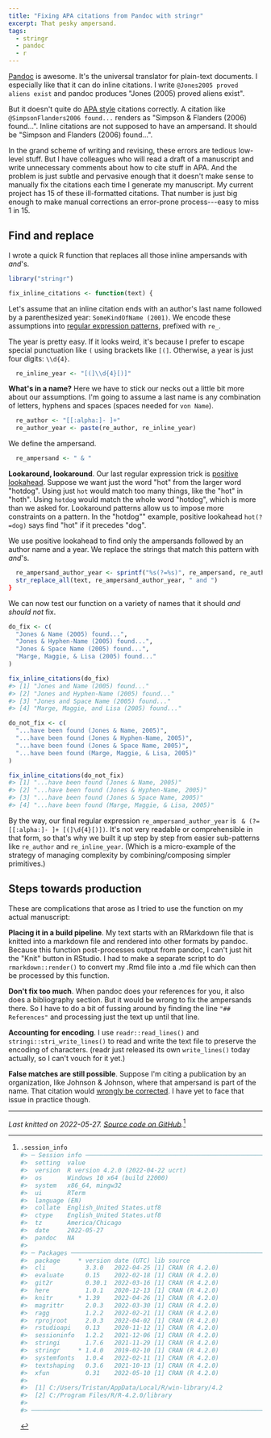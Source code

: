 ```yaml
---
title: "Fixing APA citations from Pandoc with stringr"
excerpt: That pesky ampersand.
tags:
  - stringr
  - pandoc
  - r
---
```






[Pandoc][pandoc-home] is awesome. It's the universal translator for plain-text
documents. I especially like that it can do inline citations. I write
`@Jones2005 proved aliens exist` and pandoc produces "Jones (2005) proved
aliens exist".

But it doesn't quite do [APA style][apa-owl] citations correctly. A citation
like `@SimpsonFlanders2006 found...` renders as "Simpson & Flanders (2006)
found...". Inline citations are not supposed to have an ampersand. It should be
"Simpson and Flanders (2006) found...".

In the grand scheme of writing and revising, these errors are tedious low-level 
stuff. But I have colleagues who will read a draft of a manuscript and
write unnecessary comments about how to cite stuff in APA. And the problem is
just subtle and pervasive enough that it doesn't make sense to manually fix
the citations each time I generate my manuscript. My current project has 15 of
these ill-formatted citations. That number is just big enough to make manual
corrections an error-prone process---easy to miss 1 in 15.

## Find and replace

I wrote a quick R function that replaces all those inline ampersands with
*and*'s. 


```r
library("stringr")

fix_inline_citations <- function(text) {
```

Let's assume that an inline citation ends with an author's last name followed
by a parenthesized year: `SomeKindOfName (2001)`. We encode these assumptions
into [regular expression patterns][r-regex], prefixed with `re_`.

The year is pretty easy. If it looks weird, it's because I prefer to escape
special punctuation like `(` using brackets like `[(]`. Otherwise, a year is
just four digits: `\\d{4}`.


```r
  re_inline_year <- "[(]\\d{4}[)]"
```

**What's in a name?** Here we have to stick our necks out a little bit more
about our assumptions. I'm going to assume a last name is any combination of
letters, hyphens and spaces (spaces needed for `von Name`).


```r
  re_author <- "[[:alpha:]- ]+"
  re_author_year <- paste(re_author, re_inline_year)
```

We define the ampersand.


```r
  re_ampersand <- " & "
```

**Lookaround, lookaround**. Our last regular expression trick is [positive
lookahead][regex-lookaround]. Suppose we want just the word "hot" from the
larger word "hotdog". Using just `hot` would match too many things, like the
"hot" in "hoth". Using `hotdog` would match the whole word "hotdog", which is
more than we asked for. Lookaround patterns allow us to impose more constraints
on a pattern. In the "hotdog"" example, positive lookahead `hot(?=dog)` says
find "hot" if it precedes "dog".

We use positive lookahead to find only the ampersands followed by an author name
and a year. We replace the strings that match this pattern with *and*'s.




```r
  re_ampersand_author_year <- sprintf("%s(?=%s)", re_ampersand, re_author_year)  
  str_replace_all(text, re_ampersand_author_year, " and ")
}
```

We can now test our function on a variety of names that it should _and should
not_ fix.


```r
do_fix <- c(
  "Jones & Name (2005) found...",
  "Jones & Hyphen-Name (2005) found...",
  "Jones & Space Name (2005) found...",
  "Marge, Maggie, & Lisa (2005) found..."
)

fix_inline_citations(do_fix)
#> [1] "Jones and Name (2005) found..."         
#> [2] "Jones and Hyphen-Name (2005) found..."  
#> [3] "Jones and Space Name (2005) found..."   
#> [4] "Marge, Maggie, and Lisa (2005) found..."

do_not_fix <- c(
  "...have been found (Jones & Name, 2005)",
  "...have been found (Jones & Hyphen-Name, 2005)",
  "...have been found (Jones & Space Name, 2005)",
  "...have been found (Marge, Maggie, & Lisa, 2005)"
)  

fix_inline_citations(do_not_fix)
#> [1] "...have been found (Jones & Name, 2005)"         
#> [2] "...have been found (Jones & Hyphen-Name, 2005)"  
#> [3] "...have been found (Jones & Space Name, 2005)"   
#> [4] "...have been found (Marge, Maggie, & Lisa, 2005)"
```

By the way, our final regular expression `re_ampersand_author_year` is 
``  & (?=[[:alpha:]- ]+ [(]\d{4}[)]) ``. It's not very readable or comprehensible in
that form, so that's why we built it up step by step from easier sub-patterns
like `re_author` and `re_inline_year`. (Which is a micro-example of the strategy
of managing complexity by combining/composing simpler primitives.)

## Steps towards production

These are complications that arose as I tried to use the function on my actual
manuscript:

**Placing it in a build pipeline**. My text starts with an RMarkdown file that
is knitted into a markdown file and rendered into other formats by pandoc.
Because this function post-processes output from pandoc, I can't just hit the
"Knit" button in RStudio. I had to make a separate script to do
`rmarkdown::render()` to convert my .Rmd file into a .md file which can then be
processed by this function.

**Don't fix too much**. When pandoc does your references for you, it also does
a bibliography section. But it would be wrong to fix the ampersands there. So
I have to do a bit of fussing around by finding the line `"## References"` and
processing just the text up until that line.

**Accounting for encoding**. I use `readr::read_lines()` and
`stringi::stri_write_lines()` to read and write the text file to preserve the
encoding of characters. (readr just released its own `write_lines()` today
actually, so I can't vouch for it yet.)

**False matches are still possible**. Suppose I'm citing a publication by an
organization, like Johnson & Johnson, where that ampersand is part of the name.
That citation would [wrongly be corrected][pandoc-issue]. I have yet to face
that issue in practice though.





***

*Last knitted on 2022-05-27. [Source code on
GitHub](https://github.com/tjmahr/tjmahr.github.io/blob/master/_R/2016-08-04-fixing-apa-citations-from-pandoc.Rmd).*[^si] 

[^si]: 
    
    ```r
    .session_info
    #> ─ Session info ───────────────────────────────────────────────────────────────
    #>  setting  value
    #>  version  R version 4.2.0 (2022-04-22 ucrt)
    #>  os       Windows 10 x64 (build 22000)
    #>  system   x86_64, mingw32
    #>  ui       RTerm
    #>  language (EN)
    #>  collate  English_United States.utf8
    #>  ctype    English_United States.utf8
    #>  tz       America/Chicago
    #>  date     2022-05-27
    #>  pandoc   NA
    #> 
    #> ─ Packages ───────────────────────────────────────────────────────────────────
    #>  package     * version date (UTC) lib source
    #>  cli           3.3.0   2022-04-25 [1] CRAN (R 4.2.0)
    #>  evaluate      0.15    2022-02-18 [1] CRAN (R 4.2.0)
    #>  git2r         0.30.1  2022-03-16 [1] CRAN (R 4.2.0)
    #>  here          1.0.1   2020-12-13 [1] CRAN (R 4.2.0)
    #>  knitr       * 1.39    2022-04-26 [1] CRAN (R 4.2.0)
    #>  magrittr      2.0.3   2022-03-30 [1] CRAN (R 4.2.0)
    #>  ragg          1.2.2   2022-02-21 [1] CRAN (R 4.2.0)
    #>  rprojroot     2.0.3   2022-04-02 [1] CRAN (R 4.2.0)
    #>  rstudioapi    0.13    2020-11-12 [1] CRAN (R 4.2.0)
    #>  sessioninfo   1.2.2   2021-12-06 [1] CRAN (R 4.2.0)
    #>  stringi       1.7.6   2021-11-29 [1] CRAN (R 4.2.0)
    #>  stringr     * 1.4.0   2019-02-10 [1] CRAN (R 4.2.0)
    #>  systemfonts   1.0.4   2022-02-11 [1] CRAN (R 4.2.0)
    #>  textshaping   0.3.6   2021-10-13 [1] CRAN (R 4.2.0)
    #>  xfun          0.31    2022-05-10 [1] CRAN (R 4.2.0)
    #> 
    #>  [1] C:/Users/Tristan/AppData/Local/R/win-library/4.2
    #>  [2] C:/Program Files/R/R-4.2.0/library
    #> 
    #> ──────────────────────────────────────────────────────────────────────────────
    ```

[pandoc-home]: http://pandoc.org/ "pandoc: a universal document converter"
[apa-owl]: https://owl.english.purdue.edu/owl/section/2/10/ "Purdue Online Writing Lab: APA Style" 
[r-regex]: https://stat.ethz.ch/R-manual/R-devel/library/base/html/regex.html "R manual page on regular expressions"
[regex-lookaround]: http://www.regular-expressions.info/lookaround.html "Lookaround patterns in regular expressions"
[pandoc-issue]: https://github.com/jgm/pandoc-citeproc/issues/177#issuecomment-144743188 "Github issue: Joining author names in text and in parentheses"
